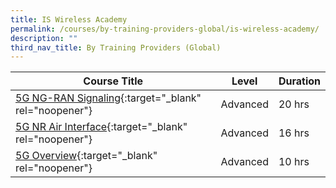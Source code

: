 ```yaml
---
title: IS Wireless Academy
permalink: /courses/by-training-providers-global/is-wireless-academy/
description: ""
third_nav_title: By Training Providers (Global)
---
```

|Course Title  | Level | Duration |
| - | - | - | 
|[5G NG-RAN Signaling](https://courses.is-wireless.com/course/5g-ng-ran-signalling){:target="_blank" rel="noopener"} |Advanced|20 hrs |
|[5G NR Air Interface](https://courses.is-wireless.com/course/5g-nr-air-interface){:target="_blank" rel="noopener"} |Advanced|16 hrs |
|[5G Overview](https://courses.is-wireless.com/course/5g-overview){:target="_blank" rel="noopener"} |Advanced|10 hrs |